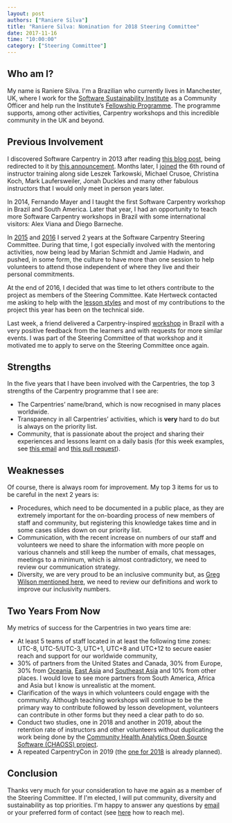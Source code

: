 ```yaml
---
layout: post
authors: ["Raniere Silva"]
title: "Raniere Silva: Nomination for 2018 Steering Committee"
date: 2017-11-16
time: "10:00:00"
category: ["Steering Committee"]
---
```


## Who am I?

My name is Raniere Silva.
I'm a Brazilian who currently lives in Manchester, UK,
where I work for the [Software Sustainability Institute](https://www.software.ac.uk/) as a Community Officer and
help run the Institute’s [Fellowship Programme](https://www.software.ac.uk/fellowship-programme).
The programme supports, among other activities, Carpentry workshops and this incredible community in the UK and beyond.

## Previous Involvement

I discovered Software Carpentry in 2013 after reading [this blog post](https://kaythaney.com/2013/06/14/announcing-the-mozilla-science-lab/),
being redirected to it by [this announcement](https://blog.mozilla.org/blog/2013/06/14/5992/).
Months later,
I [joined](http://swcarpentry.github.io/training-course/2013/08/raniere-silva/) the 6th round of instructor training
along side Leszek Tarkowski, Michael Crusoe, Christina Koch, Mark Laufersweiler, Jonah Duckles and many other fabulous instructors
that I would only meet in person years later.

In 2014,
Fernando Mayer and I taught the first Software Carpentry workshop in Brazil and South America.
Later that year,
I had an opportunity to teach more Software Carpentry workshops in Brazil
with some international visitors: Alex Viana and Diego Barneche.

In [2015](https://software-carpentry.org/blog/2015/01/scf-nomination-silva.html)
and
[2016](https://software-carpentry.org/blog/2016/01/steering-raniere-silva.html)
I served 2 years at the Software Carpentry Steering Committee.
During that time,
I got especially involved with the mentoring activities,
now being lead by Marian Schmidt and Jamie Hadwin,
and pushed, in some form, the culture to have more than one session to help
volunteers to attend those independent of where they live and their personal commitments.

At the end of 2016,
I decided that was time to let others contribute to the project as members of the Steering Committee.
Kate Hertweck contacted me asking to help with the [lesson styles](https://github.com/swcarpentry/styles)
and most of my contributions to the project this year has been on the technical side.

Last week,
a friend delivered a Carpentry-inspired [workshop](https://github.com/SantosRAC/Python4BioDataBrazilianWorkshop) in Brazil
with a very positive feedback from the learners
and with requests for more similar events.
I was part of the Steering Committee of that workshop 
and it motivated me to apply to serve on the Steering Committee once again.

## Strengths

In the five years that I have been involved with the Carpentries,
the top 3 strengths of the Carpentry programme that I see are:

- The Carpentries’ name/brand,
  which is now recognised in many places worldwide.
- Transparency in all Carpentries’ activities,
  which is **very** hard to do but is always on the priority list.
- Community,
  that is passionate about the project
  and sharing their experiences and lessons learnt on a daily basis
  (for this week examples,
  see [this email](http://lists.software-carpentry.org/pipermail/discuss/2017-November/005585.html) and [this pull request](https://github.com/swcarpentry/workshop-template/pull/438)).

## Weaknesses

Of course,
there is always room for improvement.
My top 3 items for us to be careful in the next 2 years is:

- Procedures,
  which need to be documented in a public place,
  as they are extremely important for the on-boarding process
  of new members of staff and community,
  but registering this knowledge takes time
  and in some cases slides down on our priority list.
- Communication,
  with the recent increase on numbers of our staff and volunteers
  we need to share the information with more people on various channels
  and still keep the number of emails, chat messages, meetings to a minimum,
  which is almost contradictory,
  we need to review our communication strategy.
- Diversity,
  we are very proud to be an inclusive community
  but, as [Greg Wilson mentioned here](http://third-bit.com/2017/11/05/for-everyone.html),
  we need to review our definitions
  and work to improve our inclusivity numbers.

## Two Years From Now

My metrics of success for the Carpentries in two years time are:

- At least 5 teams of staff located in at least the following time zones: UTC-8, UTC-5/UTC-3, UTC+1, UTC+8 and UTC+12 to secure easier reach and support for our worldwide community,
- 30% of partners from the United States and Canada, 30% from Europe, 30% from [Oceania](https://en.wikipedia.org/wiki/Oceania), [East Asia](https://en.wikipedia.org/wiki/East_Asia) and [Southeast Asia](https://en.wikipedia.org/wiki/Southeast_Asia) and 10% from other places. I would love to see more partners from South America, Africa and Asia but I know is unrealistic at the moment.
- Clarification of the ways in which volunteers could engage with the community. Although teaching workshops will continue to be the primary way to contribute followed by lesson development, volunteers can contribute in other forms but they need a clear path to do so.
- Conduct two studies, one in 2018 and another in 2019, about the retention rate of instructors and other volunteers without duplicating the work being done by the [Community Health Analytics Open Source Software (CHAOSS) project](https://chaoss.community/).
- A repeated CarpentryCon in 2019 (the [one for 2018](https://software-carpentry.org/blog/2017/11/carpentrycon.html) is already planned).

## Conclusion

Thanks very much for your consideration to have me again as a member of the Steering Committee.
If I'm elected, I will put community, diversity and sustainability as top priorities.
I'm happy to answer any questions by [email](mailto:raniere@rgaics.com)
or your preferred form of contact (see [here](http://rgaiacs.com/pages/contact.html) how to reach me).